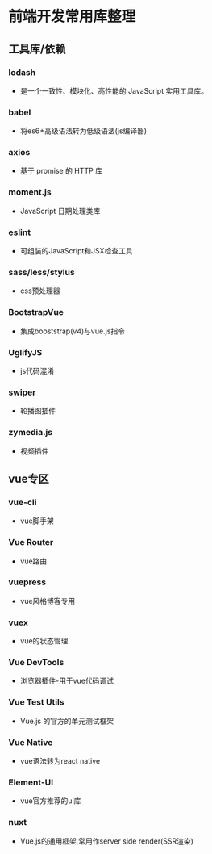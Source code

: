 # 前端开发常用库整理

## 工具库/依赖

### lodash

* 是一个一致性、模块化、高性能的 JavaScript 实用工具库。

### babel

* 将es6+高级语法转为低级语法\(js编译器\)

### axios

* 基于 promise 的 HTTP 库

### moment.js

* JavaScript 日期处理类库

### eslint

* 可组装的JavaScript和JSX检查工具

### sass/less/stylus

* css预处理器

### BootstrapVue

* 集成booststrap\(v4\)与vue.js指令

### UglifyJS

* js代码混淆

### swiper

* 轮播图插件

### zymedia.js

* 视频插件

## vue专区

### vue-cli

* vue脚手架

### Vue Router

* vue路由

### vuepress

* vue风格博客专用

### vuex

* vue的状态管理

### Vue DevTools

* 浏览器插件-用于vue代码调试

### Vue Test Utils

* Vue.js 的官方的单元测试框架

### Vue Native

* vue语法转为react native

### Element-UI

* vue官方推荐的ui库

### nuxt

* Vue.js的通用框架,常用作server side render\(SSR渲染\)

